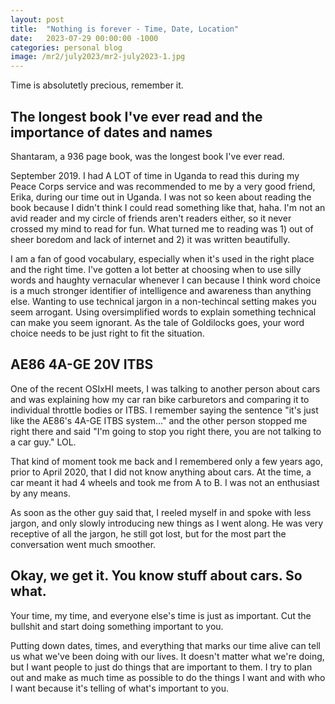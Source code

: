 ```yaml
---
layout: post
title:  "Nothing is forever - Time, Date, Location"
date:   2023-07-29 00:00:00 -1000
categories: personal blog
image: /mr2/july2023/mr2-july2023-1.jpg
---
```


Time is absolutetly precious, remember it.

## The longest book I've ever read and the importance of dates and names

Shantaram, a 936 page book, was the longest book I've ever read.

September 2019. I had A LOT of time in Uganda to read this during my Peace Corps service and was recommended to me by a very good friend, Erika, during our time out in Uganda. I was not so keen about reading the book because I didn't think I could read something like that, haha. I'm not an avid reader and my circle of friends aren't readers either, so it never crossed my mind to read for fun. What turned me to reading was 1) out of sheer boredom and lack of internet  and 2) it was written beautifully.

I am a fan of good vocabulary, especially when it's used in the right place and the right time. I've gotten a lot better at choosing when to use silly words and haughty vernacular whenever I can because I think word choice is a much stronger identifier of intelligence and awareness than anything else. Wanting to use technical jargon in a non-techincal setting makes you seem arrogant. Using oversimplified words to explain something technical can make you seem ignorant. As the tale of Goldilocks goes, your word choice needs to be just right to fit the situation.

## AE86 4A-GE 20V ITBS

One of the recent OSIxHI meets, I was talking to another person about cars and was explaining how my car ran bike carburetors and comparing it to individual throttle bodies or ITBS. I remember saying the sentence "it's just like the AE86's 4A-GE ITBS system..." and the other person stopped me right there and said "I'm going to stop you right there, you are not talking to a car guy." LOL. 

That kind of moment took me back and I remembered only a few years ago, prior to April 2020, that I did not know anything about cars. At the time, a car meant it had 4 wheels and took me from A to B. I was not an enthusiast by any means. 

As soon as the other guy said that, I reeled myself in and spoke with less jargon, and only slowly introducing new things as I went along. He was very receptive of all the jargon, he still got lost, but for the most part the conversation went much smoother.

## Okay, we get it. You know stuff about cars. So what.

Your time, my time, and everyone else's time is just as important. Cut the bullshit and start doing something important to you.

Putting down dates, times, and everything that marks our time alive can tell us what we've been doing with our lives. It doesn't matter what we're doing, but I want people to just do things that are important to them. I try to plan out and make as much time as possible to do the things I want and with who I want because it's telling of what's important to you.